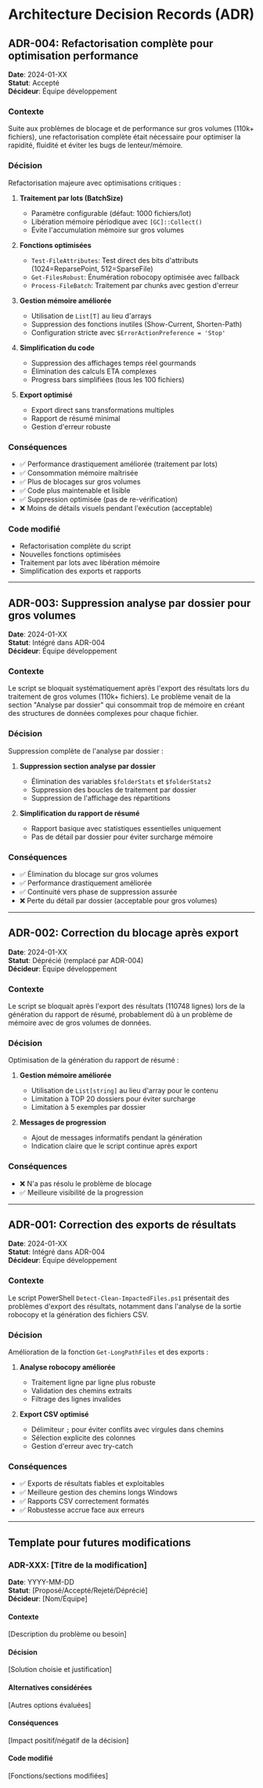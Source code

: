 # Architecture Decision Records (ADR)

## ADR-004: Refactorisation complète pour optimisation performance

**Date**: 2024-01-XX  
**Statut**: Accepté  
**Décideur**: Équipe développement  

### Contexte
Suite aux problèmes de blocage et de performance sur gros volumes (110k+ fichiers), une refactorisation complète était nécessaire pour optimiser la rapidité, fluidité et éviter les bugs de lenteur/mémoire.

### Décision
Refactorisation majeure avec optimisations critiques :

1. **Traitement par lots (BatchSize)**
   - Paramètre configurable (défaut: 1000 fichiers/lot)
   - Libération mémoire périodique avec `[GC]::Collect()`
   - Évite l'accumulation mémoire sur gros volumes

2. **Fonctions optimisées**
   - `Test-FileAttributes`: Test direct des bits d'attributs (1024=ReparsePoint, 512=SparseFile)
   - `Get-FilesRobust`: Énumération robocopy optimisée avec fallback
   - `Process-FileBatch`: Traitement par chunks avec gestion d'erreur

3. **Gestion mémoire améliorée**
   - Utilisation de `List[T]` au lieu d'arrays
   - Suppression des fonctions inutiles (Show-Current, Shorten-Path)
   - Configuration stricte avec `$ErrorActionPreference = 'Stop'`

4. **Simplification du code**
   - Suppression des affichages temps réel gourmands
   - Élimination des calculs ETA complexes
   - Progress bars simplifiées (tous les 100 fichiers)

5. **Export optimisé**
   - Export direct sans transformations multiples
   - Rapport de résumé minimal
   - Gestion d'erreur robuste

### Conséquences
- ✅ Performance drastiquement améliorée (traitement par lots)
- ✅ Consommation mémoire maîtrisée
- ✅ Plus de blocages sur gros volumes
- ✅ Code plus maintenable et lisible
- ✅ Suppression optimisée (pas de re-vérification)
- ❌ Moins de détails visuels pendant l'exécution (acceptable)

### Code modifié
- Refactorisation complète du script
- Nouvelles fonctions optimisées
- Traitement par lots avec libération mémoire
- Simplification des exports et rapports

---

## ADR-003: Suppression analyse par dossier pour gros volumes

**Date**: 2024-01-XX  
**Statut**: Intégré dans ADR-004  
**Décideur**: Équipe développement  

### Contexte
Le script se bloquait systématiquement après l'export des résultats lors du traitement de gros volumes (110k+ fichiers). Le problème venait de la section "Analyse par dossier" qui consommait trop de mémoire en créant des structures de données complexes pour chaque fichier.

### Décision
Suppression complète de l'analyse par dossier :

1. **Suppression section analyse par dossier**
   - Élimination des variables `$folderStats` et `$folderStats2`
   - Suppression des boucles de traitement par dossier
   - Suppression de l'affichage des répartitions

2. **Simplification du rapport de résumé**
   - Rapport basique avec statistiques essentielles uniquement
   - Pas de détail par dossier pour éviter surcharge mémoire

### Conséquences
- ✅ Élimination du blocage sur gros volumes
- ✅ Performance drastiquement améliorée
- ✅ Continuité vers phase de suppression assurée
- ❌ Perte du détail par dossier (acceptable pour gros volumes)

---

## ADR-002: Correction du blocage après export

**Date**: 2024-01-XX  
**Statut**: Déprécié (remplacé par ADR-004)  
**Décideur**: Équipe développement  

### Contexte
Le script se bloquait après l'export des résultats (110748 lignes) lors de la génération du rapport de résumé, probablement dû à un problème de mémoire avec de gros volumes de données.

### Décision
Optimisation de la génération du rapport de résumé :

1. **Gestion mémoire améliorée**
   - Utilisation de `List[string]` au lieu d'array pour le contenu
   - Limitation à TOP 20 dossiers pour éviter surcharge
   - Limitation à 5 exemples par dossier

2. **Messages de progression**
   - Ajout de messages informatifs pendant la génération
   - Indication claire que le script continue après export

### Conséquences
- ❌ N'a pas résolu le problème de blocage
- ✅ Meilleure visibilité de la progression

---

## ADR-001: Correction des exports de résultats

**Date**: 2024-01-XX  
**Statut**: Intégré dans ADR-004  
**Décideur**: Équipe développement  

### Contexte
Le script PowerShell `Detect-Clean-ImpactedFiles.ps1` présentait des problèmes d'export des résultats, notamment dans l'analyse de la sortie robocopy et la génération des fichiers CSV.

### Décision
Amélioration de la fonction `Get-LongPathFiles` et des exports :

1. **Analyse robocopy améliorée**
   - Traitement ligne par ligne plus robuste
   - Validation des chemins extraits
   - Filtrage des lignes invalides

2. **Export CSV optimisé**
   - Délimiteur `;` pour éviter conflits avec virgules dans chemins
   - Sélection explicite des colonnes
   - Gestion d'erreur avec try-catch

### Conséquences
- ✅ Exports de résultats fiables et exploitables
- ✅ Meilleure gestion des chemins longs Windows
- ✅ Rapports CSV correctement formatés
- ✅ Robustesse accrue face aux erreurs

---

## Template pour futures modifications

### ADR-XXX: [Titre de la modification]

**Date**: YYYY-MM-DD  
**Statut**: [Proposé/Accepté/Rejeté/Déprécié]  
**Décideur**: [Nom/Équipe]  

#### Contexte
[Description du problème ou besoin]

#### Décision
[Solution choisie et justification]

#### Alternatives considérées
[Autres options évaluées]

#### Conséquences
[Impact positif/négatif de la décision]

#### Code modifié
[Fonctions/sections modifiées]